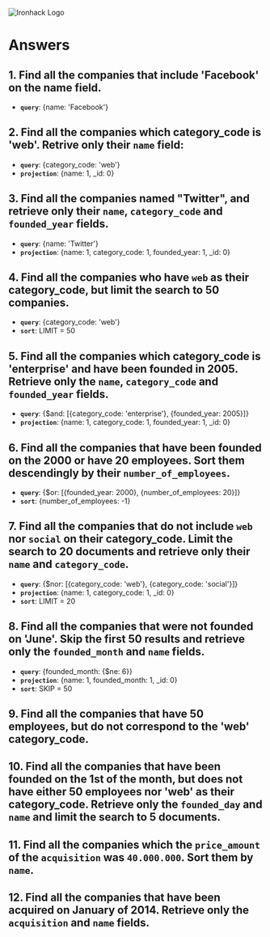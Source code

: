![Ironhack Logo](https://i.imgur.com/1QgrNNw.png)

# Answers

## 1. Find all the companies that include 'Facebook' on the **name** field.

 - **`query`**: {name: 'Facebook'}
 
 ## 2. Find all the companies which **category_code** is 'web'. Retrive only their `name` field:

 - **`query`**: {category_code: 'web'}
 - **`projection`**: {name: 1, _id: 0}

## 3. Find all the companies named "Twitter", and retrieve only their `name`, `category_code` and `founded_year` fields.

 - **`query`**: {name: 'Twitter'}
 - **`projection`**: {name: 1, category_code: 1, founded_year: 1, _id: 0}

## 4. Find all the companies who have `web` as their **category_code**, but limit the search to 50 companies.

 - **`query`**: {category_code: 'web'}
 - **`sort`**: LIMIT = 50

## 5. Find all the companies which **category_code** is 'enterprise' and have been founded in 2005. Retrieve only the `name`, `category_code` and `founded_year` fields.

 - **`query`**: {$and: [{category_code: 'enterprise'}, {founded_year: 2005}]}
 - **`projection`**: {name: 1, category_code: 1, founded_year: 1, _id: 0}

## 6. Find all the companies that have been **founded** on the 2000 or have 20 **employees**. Sort them descendingly by their `number_of_employees`.

 - **`query`**: {$or: [{founded_year: 2000}, {number_of_employees: 20}]}
 - **`sort`**: {number_of_employees: -1}

## 7. Find all the companies that do not include `web` nor `social` on their **category_code**. Limit the search to 20 documents and retrieve only their `name` and `category_code`.

 - **`query`**: {$nor: [{category_code: 'web'}, {category_code: 'social'}]}
 - **`projection`**: {name: 1, category_code: 1, _id: 0}
 - **`sort`**: LIMIT = 20

## 8. Find all the companies that were not **founded** on 'June'. Skip the first 50 results and retrieve only the `founded_month` and `name` fields.
 
 - **`query`**: {founded_month: {$ne: 6}}
 - **`projection`**: {name: 1, founded_month: 1, _id: 0}
 - **`sort`**: SKIP = 50

## 9. Find all the companies that have 50 employees, but do not correspond to the 'web' **category_code**.

 

## 10. Find all the companies that have been founded on the 1st of the month, but does not have either 50 employees nor 'web' as their **category_code**. Retrieve only the `founded_day` and `name` and limit the search to 5 documents.



## 11. Find all the companies which the `price_amount` of the `acquisition` was **`40.000.000`**. Sort them by `name`.



## 12. Find all the companies that have been acquired on January of 2014. Retrieve only the `acquisition` and `name` fields.

